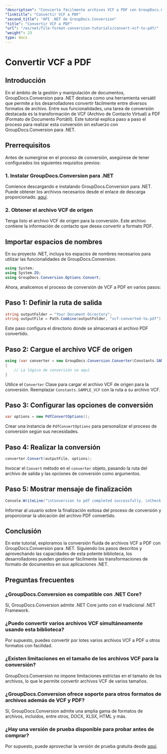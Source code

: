 ```yaml
---
"description": "Convierta fácilmente archivos VCF a PDF con GroupDocs.Conversion para .NET. Simplifique la gestión de documentos con esta solución intuitiva."
"linktitle": "Convertir VCF a PDF"
"second_title": "API .NET de GroupDocs.Conversion"
"title": "Convertir VCF a PDF"
"url": "/es/net/file-format-conversion-tutorials/convert-vcf-to-pdf/"
"weight": 23
type: docs
---
```

# Convertir VCF a PDF

## Introducción
En el ámbito de la gestión y manipulación de documentos, GroupDocs.Conversion para .NET destaca como una herramienta versátil que permite a los desarrolladores convertir fácilmente entre diversos formatos de archivo. Entre sus funcionalidades, una tarea de conversión destacada es la transformación de VCF (Archivo de Contacto Virtual) a PDF (Formato de Documento Portátil). Este tutorial explica paso a paso el proceso para realizar esta conversión sin esfuerzo con GroupDocs.Conversion para .NET.
## Prerrequisitos
Antes de sumergirse en el proceso de conversión, asegúrese de tener configurados los siguientes requisitos previos:
### 1. Instalar GroupDocs.Conversion para .NET
Comience descargando e instalando GroupDocs.Conversion para .NET. Puede obtener los archivos necesarios desde el enlace de descarga proporcionado. [aquí](https://releases.groupdocs.com/conversion/net/).
### 2. Obtener el archivo VCF de origen
Tenga listo el archivo VCF de origen para la conversión. Este archivo contiene la información de contacto que desea convertir a formato PDF.

## Importar espacios de nombres
En su proyecto .NET, incluya los espacios de nombres necesarios para utilizar las funcionalidades de GroupDocs.Conversion.

```csharp
using System;
using System.IO;
using GroupDocs.Conversion.Options.Convert;
```

Ahora, analicemos el proceso de conversión de VCF a PDF en varios pasos:
## Paso 1: Definir la ruta de salida
```csharp
string outputFolder = "Your Document Directory";
string outputFile = Path.Combine(outputFolder, "vcf-converted-to.pdf");
```
Este paso configura el directorio donde se almacenará el archivo PDF convertido.
## Paso 2: Cargue el archivo VCF de origen
```csharp
using (var converter = new GroupDocs.Conversion.Converter(Constants.SAMPLE_VCF))
{
    // La lógica de conversión va aquí
}
```
Utilice el `Converter` Clase para cargar el archivo VCF de origen para la conversión. Reemplazar `Constants.SAMPLE_VCF` con la ruta a su archivo VCF.
## Paso 3: Configurar las opciones de conversión
```csharp
var options = new PdfConvertOptions();
```
Crear una instancia de `PdfConvertOptions` para personalizar el proceso de conversión según sus necesidades.
## Paso 4: Realizar la conversión
```csharp
converter.Convert(outputFile, options);
```
Invocar el `Convert` método en el `converter` objeto, pasando la ruta del archivo de salida y las opciones de conversión como argumentos.
## Paso 5: Mostrar mensaje de finalización
```csharp
Console.WriteLine("\nConversion to pdf completed successfully. \nCheck output in {0}", outputFolder);
```
Informar al usuario sobre la finalización exitosa del proceso de conversión y proporcionar la ubicación del archivo PDF convertido.

## Conclusión
En este tutorial, exploramos la conversión fluida de archivos VCF a PDF con GroupDocs.Conversion para .NET. Siguiendo los pasos descritos y aprovechando las capacidades de esta potente biblioteca, los desarrolladores pueden gestionar fácilmente las transformaciones de formato de documentos en sus aplicaciones .NET.
## Preguntas frecuentes
### ¿GroupDocs.Conversion es compatible con .NET Core?
Sí, GroupDocs.Conversion admite .NET Core junto con el tradicional .NET Framework.
### ¿Puedo convertir varios archivos VCF simultáneamente usando esta biblioteca?
Por supuesto, puedes convertir por lotes varios archivos VCF a PDF u otros formatos con facilidad.
### ¿Existen limitaciones en el tamaño de los archivos VCF para la conversión?
GroupDocs.Conversion no impone limitaciones estrictas en el tamaño de los archivos, lo que le permite convertir archivos VCF de varios tamaños.
### ¿GroupDocs.Conversion ofrece soporte para otros formatos de archivos además de VCF y PDF?
Sí, GroupDocs.Conversion admite una amplia gama de formatos de archivos, incluidos, entre otros, DOCX, XLSX, HTML y más.
### ¿Hay una versión de prueba disponible para probar antes de comprar?
Por supuesto, puede aprovechar la versión de prueba gratuita desde [aquí](https://releases.groupdocs.com/).